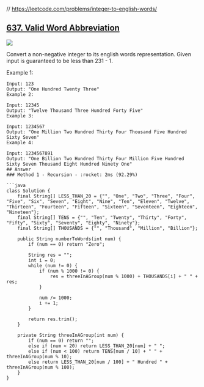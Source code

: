 // https://leetcode.com/problems/integer-to-english-words/

## [637. Valid Word Abbreviation](https://www.lintcode.com/problem/valid-word-abbreviation/description?_from=ladder&&fromId=14)

![](https://github.com/weltond/DataStructure/blob/master/medium.PNG)

Convert a non-negative integer to its english words representation. Given input is guaranteed to be less than 231 - 1.

Example 1:

```
Input: 123
Output: "One Hundred Twenty Three"
Example 2:

Input: 12345
Output: "Twelve Thousand Three Hundred Forty Five"
Example 3:

Input: 1234567
Output: "One Million Two Hundred Thirty Four Thousand Five Hundred Sixty Seven"
Example 4:

Input: 1234567891
Output: "One Billion Two Hundred Thirty Four Million Five Hundred Sixty Seven Thousand Eight Hundred Ninety One"
## Answer
### Method 1 - Recursion - :rocket: 2ms (92.29%)

```java
class Solution {
    final String[] LESS_THAN_20 = {"", "One", "Two", "Three", "Four", "Five", "Six", "Seven", "Eight", "Nine", "Ten", "Eleven", "Twelve", "Thirteen", "Fourteen", "Fifteen", "Sixteen", "Seventeen", "Eighteen", "Nineteen"};
    final String[] TENS = {"", "Ten", "Twenty", "Thirty", "Forty", "Fifty", "Sixty", "Seventy", "Eighty", "Ninety"};
    final String[] THOUSANDS = {"", "Thousand", "Million", "Billion"};
    
    public String numberToWords(int num) {
        if (num == 0) return "Zero";
        
        String res = "";
        int i = 0;
        while (num != 0) {
            if (num % 1000 != 0) {
                res = threeInAGroup(num % 1000) + THOUSANDS[i] + " " + res;   
            }
            
            num /= 1000;
            i += 1;
        }
        
        return res.trim();
    }
    
    private String threeInAGroup(int num) {
        if (num == 0) return "";
        else if (num < 20) return LESS_THAN_20[num] + " ";
        else if (num < 100) return TENS[num / 10] + " " + threeInAGroup(num % 10);
        else return LESS_THAN_20[num / 100] + " Hundred " + threeInAGroup(num % 100);
    }
}
```

